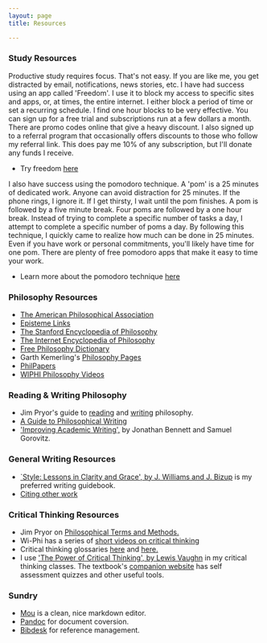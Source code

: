 ```yaml
---
layout: page
title: Resources

---
```



### Study Resources

Productive study requires focus. That's not easy. If you are like me, you get distracted by email, notifications, news stories, etc. I have had success using an app called 'Freedom'. I use it to block my access to specific sites and apps, or, at times, the entire internet. I either block a period of time or set a recurring schedule. I find one hour blocks to be very effective. You can sign up for a free trial and subscriptions run at a few dollars a month. There are promo codes online that give a heavy discount. I also signed up to a referral program that occasionally offers discounts to those who follow my referral link. This does pay me 10% of any subscription, but I'll donate any funds I receive. 

+ Try freedom [here](https://freedom.refersion.com/c/8f6a6)

I also have success using the pomodoro technique. A 'pom' is a 25 minutes of dedicated work. Anyone can avoid distraction for 25 minutes. If the phone rings, I ignore it. If I get thirsty, I wait until the pom finishes. A pom is followed by  a five minute break. Four poms are followed by a one hour break.  Instead of trying to complete a specific number of tasks a day, I attempt to complete a specific number of poms a day. By following this technique, I quickly came to realize how much can be done in 25 minutes. Even if you have work or personal commitments, you'll likely have time for one pom. There are plenty of free pomodoro apps that make it easy to time your work. 

+ Learn more about the pomodoro technique [here](http://en.wikipedia.org/wiki/Pomodoro_Technique) 



### Philosophy Resources

+ [The American Philosophical Association](http://www.apaonline.org)
+ [Episteme Links](http://www.epistemelinks.com)
+ [The Stanford Encyclopedia of Philosophy](http://plato.stanford.edu/)
+ [The Internet Encyclopedia of Philosophy](http://www.iep.utm.edu/)
+ [Free Philosophy Dictionary](http://www.philosophypages.com/dy/index.htm)
+ Garth Kemerling's [Philosophy Pages](http://www.philosophypages.com/index.htm)
+ [PhilPapers](http://philpapers.org)
+ [WIPHI Philosophy Videos](http://www.wi-phi.com/)


### Reading & Writing Philosophy

+ Jim Pryor's guide to [reading](http://www.jimpryor.net/teaching/guidelines/reading.html) and [writing](http://www.jimpryor.net/teaching/guidelines/writing.html) philosophy.
+ [A Guide to Philosophical Writing](http://writingproject.fas.harvard.edu/files/hwp/files/philosophical_writing.pdf)
+ ['Improving Academic Writing',](Bennett.pdf) by Jonathan Bennett and Samuel Gorovitz.

### General Writing Resources

+ [`Style: Lessons in Clarity and Grace', by J. Williams and J. Bizup](http://www.amazon.com/Style-Lessons-Clarity-Grace-11th/dp/0321898680/ref=sr_1_1?ie=UTF8&qid=1440896939&sr=8-1&keywords=lessons+in+clarity+and+grace) is my preferred writing guidebook.
+ [Citing other work](Chicago.pdf)
 

### Critical Thinking Resources

+ Jim Pryor on [Philosophical Terms and Methods.](http://www.jimpryor.net/teaching/vocab/index.html)
+ Wi-Phi has a series of [short videos on critical thinking](http://www.wi-phi.com/videos/Critical-Thinking)
+ Critical thinking glossaries [here](http://www.philosophy.uncc.edu/mleldrid/ct/glos.html) and [here.](http://mcckc.edu/services/criticalthinking/criticalthinkingproject/glossary.asp)
+ I use ['The Power of Critical Thinking', by Lewis Vaughn](https://global.oup.com/academic/product/the-power-of-critical-thinking-9780199856671?cc=us&lang=en&) in my critical thinking classes. The textbook's [companion website](http://global.oup.com/us/companion.websites/9780199856671/student/) has self assessment quizzes and other useful tools. 




### Sundry

+ [Mou](http://25.io/mou/) is a clean, nice markdown editor. 
+ [Pandoc](http://pandoc.org) for document coversion.
+ [Bibdesk](http://bibdesk.sourceforge.net) for reference management.